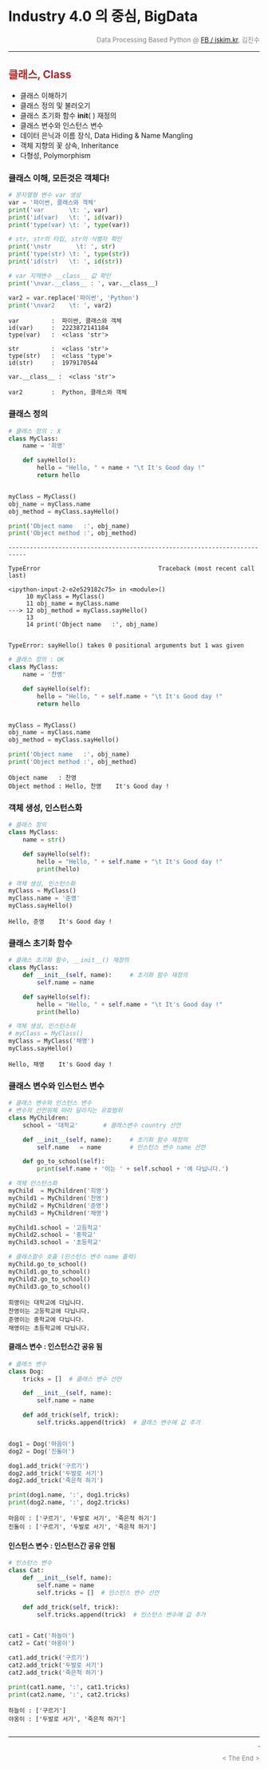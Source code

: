 
# Industry 4.0 의 중심, BigData

<div align='right'><font size=2 color='gray'>Data Processing Based Python @ <font color='blue'><a href='https://www.facebook.com/jskim.kr'>FB / jskim.kr</a></font>, 김진수</font></div>
<hr>

## <font color='brown'>클래스, Class</font>
>  
- 클래스 이해하기
- 클래스 정의 및 불러오기
- 클래스 초기화 함수 __init__( ) 재정의
- 클래스 변수와 인스턴스 변수
- 데이터 은닉과 이름 장식, Data Hiding & Name Mangling
- 객체 지향의 꽃 상속, Inheritance
- 다형성, Polymorphism

### 클래스 이해, 모든것은 객체다!


```python
# 문자열형 변수 var 생성
var = '파이썬, 클래스와 객체'
print('var       \t: ', var)
print('id(var)   \t: ', id(var))
print('type(var) \t: ', type(var))

# str, str의 타입, str의 식별자 확인
print('\nstr       \t: ', str)
print('type(str) \t: ', type(str))
print('id(str)   \t: ', id(str))

# var 지역변수 __class__ 값 확인
print('\nvar.__class__ : ', var.__class__)

var2 = var.replace('파이썬', 'Python')
print('\nvar2    \t: ', var2)

```

    var       	:  파이썬, 클래스와 객체
    id(var)   	:  2223872141184
    type(var) 	:  <class 'str'>
    
    str       	:  <class 'str'>
    type(str) 	:  <class 'type'>
    id(str)   	:  1979170544
    
    var.__class__ :  <class 'str'>
    
    var2    	:  Python, 클래스와 객체
    

### 클래스 정의 


```python
# 클래스 정의 : X
class MyClass:
    name = '희영'

    def sayHello():
        hello = "Hello, " + name + "\t It's Good day !"
        return hello


myClass = MyClass()
obj_name = myClass.name
obj_method = myClass.sayHello()

print('Object name   :', obj_name)
print('Object method :', obj_method)
```


    ---------------------------------------------------------------------------

    TypeError                                 Traceback (most recent call last)

    <ipython-input-2-e2e529182c75> in <module>()
         10 myClass = MyClass()
         11 obj_name = myClass.name
    ---> 12 obj_method = myClass.sayHello()
         13 
         14 print('Object name   :', obj_name)
    

    TypeError: sayHello() takes 0 positional arguments but 1 was given



```python
# 클래스 정의 : OK
class MyClass:
    name = '찬영'

    def sayHello(self):
        hello = "Hello, " + self.name + "\t It's Good day !"
        return hello


myClass = MyClass()
obj_name = myClass.name
obj_method = myClass.sayHello()

print('Object name   :', obj_name)
print('Object method :', obj_method)
```

    Object name   : 찬영
    Object method : Hello, 찬영	 It's Good day !
    

### 객체 생성, 인스턴스화


```python
# 클래스 정의
class MyClass:
    name = str()

    def sayHello(self):
        hello = "Hello, " + self.name + "\t It's Good day !"
        print(hello)

# 객체 생성, 인스턴스화
myClass = MyClass()
myClass.name = '준영'
myClass.sayHello()

```

    Hello, 준영	 It's Good day !
    

### 클래스 초기화 함수


```python
# 클래스 초기화 함수, __init__() 재정의
class MyClass:
    def __init__(self, name):     # 초기화 함수 재정의
        self.name = name

    def sayHello(self):
        hello = "Hello, " + self.name + "\t It's Good day !"
        print(hello)

# 객체 생성, 인스턴스화
# myClass = MyClass()
myClass = MyClass('채영')
myClass.sayHello()

```

    Hello, 채영	 It's Good day !
    

### 클래스 변수와 인스턴스 변수


```python
# 클래스 변수와 인스턴스 변수
# 변수의 선언위체 따라 달라지는 유효범위
class MyChildren:
    school = '대학교'       # 클래스변수 country 선언

    def __init__(self, name):     # 초기화 함수 재정의
        self.name   = name        # 인스턴스 변수 name 선언

    def go_to_school(self):
        print(self.name + '이는 ' + self.school + '에 다닙니다.')

# 객체 인스턴스화
myChild  = MyChildren('희영')
myChild1 = MyChildren('찬영')
myChild2 = MyChildren('준영')
myChild3 = MyChildren('채영')

myChild1.school = '고등학교'
myChild2.school = '중학교'
myChild3.school = '초등학교'

# 클래스함수 호출 (인스턴스 변수 name 출력)
myChild.go_to_school()
myChild1.go_to_school()
myChild2.go_to_school()
myChild3.go_to_school()

```

    희영이는 대학교에 다닙니다.
    찬영이는 고등학교에 다닙니다.
    준영이는 중학교에 다닙니다.
    채영이는 초등학교에 다닙니다.
    

#### 클래스 변수 : 인스턴스간 공유 됨


```python
# 클래스 변수
class Dog:
    tricks = []  # 클래스 변수 선언

    def __init__(self, name):
        self.name = name

    def add_trick(self, trick):
        self.tricks.append(trick)  # 클래스 변수에 값 추가


dog1 = Dog('마음이')
dog2 = Dog('진돌이')

dog1.add_trick('구르기')
dog2.add_trick('두발로 서기')
dog2.add_trick('죽은척 하기')

print(dog1.name, ':', dog1.tricks)
print(dog2.name, ':', dog2.tricks)

```

    마음이 : ['구르기', '두발로 서기', '죽은척 하기']
    진돌이 : ['구르기', '두발로 서기', '죽은척 하기']
    

#### 인스턴스 변수 : 인스턴스간 공유 안됨


```python
# 인스턴스 변수 
class Cat:
    def __init__(self, name):
        self.name = name
        self.tricks = []  # 인스턴스 변수 선언

    def add_trick(self, trick):
        self.tricks.append(trick)  # 인스턴스 변수에 값 추가


cat1 = Cat('하늘이')
cat2 = Cat('야옹이')

cat1.add_trick('구르기')
cat2.add_trick('두발로 서기')
cat2.add_trick('죽은척 하기')

print(cat1.name, ':', cat1.tricks)
print(cat2.name, ':', cat2.tricks)

```

    하늘이 : ['구르기']
    야옹이 : ['두발로 서기', '죽은척 하기']
    


```python

```

<hr>
<marquee><font size=3 color='brown'>The BigpyCraft find the information to design valuable society with Technology & Craft.</font></marquee>
<div align='right'><font size=2 color='gray'> &lt; The End &gt; </font></div>
